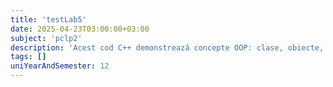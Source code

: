 ```yaml
---
title: 'testLab5'
date: 2025-04-23T03:00:00+03:00
subject: 'pclp2'
description: 'Acest cod C++ demonstrează concepte OOP: clase, obiecte, diverse tipuri de constructori și destructori. De asemenea, implementează algoritmul lui Euclid pentru calculul celui mai mic multiplu comun (CMMMC).'
tags: []
uniYearAndSemester: 12
---
```


